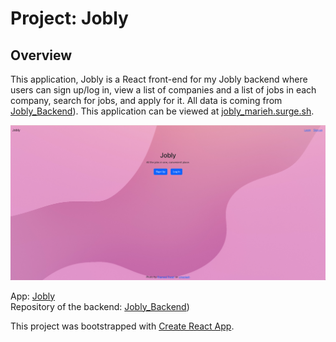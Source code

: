 # Project: Jobly

## Overview
This application, Jobly is a React front-end for my Jobly backend where users can sign up/log in, view a list of companies and a list of jobs in each company, search for jobs, and apply for it. All data is coming from [Jobly_Backend](https://github.com/mariered0/43_Jobly-backend)).
This application can be viewed at [jobly_marieh.surge.sh](https://jobly_marieh.surge.sh/).

![Landing page of Jobly](https://github.com/mariered0/43_Jobly/blob/main/doc_images/landing_page.png?raw=true "Jobly")

App: [Jobly](https://jobly_marieh.surge.sh)</br>
Repository of the backend: [Jobly_Backend](https://github.com/mariered0/43_Jobly-backend))</br>

This project was bootstrapped with [Create React App](https://github.com/facebook/create-react-app).





